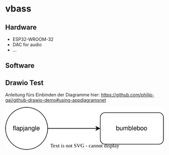 # vbass

## Hardware
- ESP32-WROOM-32
- DAC for audio
- ...


## Software


## Drawio Test

Anleitung fürs Einbinden der Diagramme hier: https://github.com/philip-gai/github-drawio-demo#using-appdiagramsnet

[![Test Embedding draw.io](./testbild.svg)](https://app.diagrams.net/?mode=github#HReplic4tor/vbass/master/testbild.svg)



